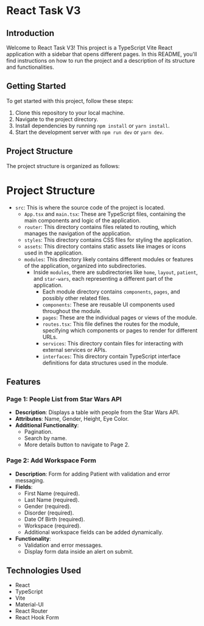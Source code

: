 # React Task V3

## Introduction

Welcome to React Task V3! This project is a TypeScript Vite React application with a sidebar that opens different pages. In this README, you'll find instructions on how to run the project and a description of its structure and functionalities.

## Getting Started

To get started with this project, follow these steps:

1. Clone this repository to your local machine.
2. Navigate to the project directory.
3. Install dependencies by running `npm install` or `yarn install`.
4. Start the development server with `npm run dev` or `yarn dev`.

## Project Structure

The project structure is organized as follows:

# Project Structure

- `src`: This is where the source code of the project is located.
  - `App.tsx` and `main.tsx`: These are TypeScript files, containing the main components and logic of the application.
  - `router`: This directory contains files related to routing, which manages the navigation of the application.
  - `styles`: This directory contains CSS files for styling the application.
  - `assets`: This directory contains static assets like images or icons used in the application.
  - `modules`: This directory likely contains different modules or features of the application, organized into subdirectories.
    - Inside `modules`, there are subdirectories like `home`, `layout`, `patient`, and `star-wars`, each representing a different part of the application.
      - Each module directory contains `components`, `pages`, and possibly other related files.
      - `components`: These are reusable UI components used throughout the module.
      - `pages`: These are the individual pages or views of the module.
      - `routes.tsx`: This file defines the routes for the module, specifying which components or pages to render for different URLs.
      - `services`: This directory contain files for interacting with external services or APIs.
      - `interfaces`: This directory contain TypeScript interface definitions for data structures used in the module.

## Features

### Page 1: People List from Star Wars API

- **Description**: Displays a table with people from the Star Wars API.
- **Attributes**: Name, Gender, Height, Eye Color.
- **Additional Functionality**:
  - Pagination.
  - Search by name.
  - More details button to navigate to Page 2.

### Page 2: Add Workspace Form

- **Description**: Form for adding Patient with validation and error messaging.
- **Fields**:
  - First Name (required).
  - Last Name (required).
  - Gender (required).
  - Disorder (required).
  - Date Of Birth (required).
  - Workspace (required).
  - Additional workspace fields can be added dynamically.
- **Functionality**:
  - Validation and error messages.
  - Display form data inside an alert on submit.

## Technologies Used

- React
- TypeScript
- Vite
- Material-UI
- React Router
- React Hook Form
